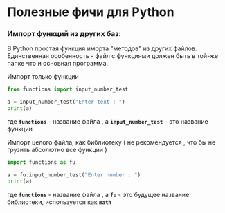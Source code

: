 # Полезные фичи для Python

### Импорт функций из других баз:
В Python простая функция иморта "методов" из других файлов. Единственная особенность - файл с функциями должен быть в той-же папке что и основная программа.

Импорт только функции
```python
from functions import input_number_test

a = input_number_test("Enter text : ")
print(a)
```
где **`functions`** - название файла , а **`input_number_test`** - это название функции  

Импорт целого файла, как библиотеку ( не рекомендуется , что бы не грузить абсолютно все функции )

```python
import functions as fu

a = fu.input_number_test("Enter number : ")
print(a)
```
где **`functions`** - название файла , а **`fu`** - это будущее название библиотеки, используется как **`math`**